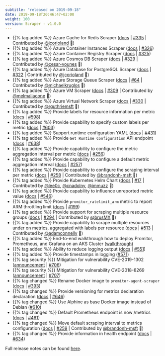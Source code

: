 ```yaml
---
subtitle: "released on 2019-09-18"
date: 2019-09-18T20:46:47+02:00
weight: 100 
version: Scraper - v1.0.0
---
```


- {{% tag added %}} Azure Cache for Redis Scraper
([docs](https://docs.promitor.io/configuration/v1.x/metrics/redis-cache) | [#335](https://github.com/tomkerkhove/promitor/issues/335)
 | Contributed by [@jcorioland](https://github.com/jcorioland) 🎉)
- {{% tag added %}} Azure Container Instances Scraper ([docs](https://docs.promitor.io/configuration/v1.x/metrics/container-instances)
 | [#326](https://github.com/tomkerkhove/promitor/issues/326))
- {{% tag added %}} Azure Container Registry Scraper ([docs](https://docs.promitor.io/configuration/v1.x/metrics/container-registry)
 | [#325](https://github.com/tomkerkhove/promitor/issues/325))
- {{% tag added %}} Azure Cosmos DB Scraper ([docs](https://docs.promitor.io/configuration/v1.x/metrics/cosmos-db) | [#329](https://github.com/tomkerkhove/promitor/issues/329)
 | Contributed by [@cesar-younes](https://github.com/cesar-younes) 🎉)
- {{% tag added %}} Azure Database for PostgreSQL Scraper ([docs](https://docs.promitor.io/configuration/v1.x/metrics/postgresql)
 | [#322](https://github.com/tomkerkhove/promitor/issues/322)
 | Contributed by [@jcorioland](https://github.com/jcorioland) 🎉)
- {{% tag added %}} Azure Storage Queue Scraper ([docs](https://docs.promitor.io/configuration/v1.x/metrics/storage-queue) | [#64](https://github.com/tomkerkhove/promitor/issues/64)
 | Contributed by [@michaelkruglos](https://github.com/michaelkruglos) 🎉)
- {{% tag added %}} Azure VM Scraper ([docs](https://docs.promitor.io/configuration/v1.x/metrics/virtual-machine) | [#309](https://github.com/tomkerkhove/promitor/issues/309)
 | Contributed by [@melmaliacone](https://github.com/melmaliacone) 🎉)
- {{% tag added %}} Azure Virtual Network Scraper ([docs](https://docs.promitor.io/configuration/v1.x/metrics/network-interface)
 | [#330](https://github.com/tomkerkhove/promitor/issues/330)
 | Contributed by [@rguthriemsft](https://github.com/rguthriemsft) 🎉)
- {{% tag added %}} Provide labels for resource information per metric ([docs](https://docs.promitor.io/metrics/labels) | [#598](https://github.com/tomkerkhove/promitor/issues/598))
- {{% tag added %}} Provide capability to specify custom labels per metric ([docs](https://docs.promitor.io/metrics/labels)
 | [#603](https://github.com/tomkerkhove/promitor/issues/603))
- {{% tag added %}} Support runtime configuration YAML ([docs](https://docs.promitor.io/configuration/v1.x/runtime) | [#431](https://github.com/tomkerkhove/promitor/issues/431))
- {{% tag added %}} Provide `Get Runtime Configuration` API endpoint ([docs](https://docs.promitor.io/operations/#configuration-rest-apis)
 | [#638](https://github.com/tomkerkhove/promitor/issues/638))
- {{% tag added %}} Provide capability to configure the metric aggregation interval per metric ([docs](https://docs.promitor.io/configuration/v1.x/metrics/)
 | [#256](https://github.com/tomkerkhove/promitor/issues/256))
- {{% tag added %}} Provide capability to configure a default metric aggregation interval ([docs](https://docs.promitor.io/configuration/v1.x/metrics/)
 | [#257](https://github.com/tomkerkhove/promitor/issues/257))
- {{% tag added %}} Provide capability to configure the scraping interval per metric ([docs](https://docs.promitor.io/configuration/v1.x/metrics/)
 | [#258](https://github.com/tomkerkhove/promitor/issues/258)
 | Contributed by [@brandonh-msft](https://github.com/brandonh-msft) 🎉)
- {{% tag added %}} Provide Kubernetes Helm Chart ([docs](https://docs.promitor.io/deployment/#getting-the-helm-chart)
 | [#17](https://github.com/tomkerkhove/promitor/issues/17) | Contributed by [@lee0c](https://github.com/lee0c),
 [@cnadolny](https://github.com/cnadolny), [@immuzz](https://github.com/immuzz) 🎉)
- {{% tag added %}} Provide capability to influence unreported metric value ([docs](https://docs.promitor.io/configuration/v1.x/runtime#prometheus-scraping-endpoint)
 | [#546](https://github.com/tomkerkhove/promitor/issues/546))
- {{% tag added %}} Provide `promitor_ratelimit_arm` metric to report ARM throttling limit ([docs](https://docs.promitor.io/operations/#azure-resource-manager-api---consumption--throttling)
 | [#199](https://github.com/tomkerkhove/promitor/issues/199))
- {{% tag added %}} Provide support for scraping multiple resource groups ([docs](https://docs.promitor.io/configuration/v1.x/metrics/)
 | [#294](https://github.com/tomkerkhove/promitor/issues/294)
 | Contributed by [@brusMX](https://github.com/brusMX) 🎉)
- {{% tag added %}} Provide capability to scrape multiple resources under on metrics, aggregated with labels per resource
 ([docs](https://docs.promitor.io/configuration/v1.x/metrics/)
 | [#513](https://github.com/tomkerkhove/promitor/issues/513)
 | Contributed by [@adamconnelly](https://github.com/adamconnelly) 🎉)
- {{% tag added %}} End-to-end walkthrough how to deploy Promitor, Prometheus, and Grafana on an AKS Cluster ([walkthrough](https://docs.promitor.io/walkthrough/))
- {{% tag added %}} Ability to reduce logging output ([docs](https://docs.promitor.io/configuration/v1.x/runtime#telemetry)
 | [#551](https://github.com/tomkerkhove/promitor/issues/551))
- {{% tag added %}} Provide timestamps in logging ([#571](https://github.com/tomkerkhove/promitor/issues/571))
- {{% tag security %}} Mitigation for vulnerability CVE-2019-1302 ([announcement](https://github.com/aspnet/Announcements/issues/384)
 | [#706](https://github.com/tomkerkhove/promitor/issues/706))
- {{% tag security %}} Mitigation for vulnerability CVE-2018-8269 ([announcement](https://github.com/aspnet/Announcements/issues/385)
 | [#707](https://github.com/tomkerkhove/promitor/issues/707))
- {{% tag changed %}} Rename Docker image to `promitor-agent-scraper` ([docs](https://docs.promitor.io/deployment/#docker) | [#393](https://github.com/tomkerkhove/promitor/issues/393))
- {{% tag changed %}} Provide versioning for metrics declaration declaration ([docs](https://docs.promitor.io/configuration/v1.x/metrics/#general-declaration)
 | [#646](https://github.com/tomkerkhove/promitor/issues/646))
- {{% tag changed %}} Use Alphine as base Docker image instead of Debian ([#610](https://github.com/tomkerkhove/promitor/issues/610))
- {{% tag changed %}} Default Prometheus endpoint is now /metrics ([docs](https://docs.promitor.io/configuration/v1.x/runtime#prometheus-scraping-endpoint)
 | [#461](https://github.com/tomkerkhove/promitor/issues/461))
- {{% tag changed %}} Move default scraping interval to metrics configuration ([docs](https://docs.promitor.io/configuration/v1.x/metrics/#metric-defaults)
 | [#259](https://github.com/tomkerkhove/promitor/issues/259)
 | Contributed by [@brandonh-msft](https://github.com/brandonh-msft) 🎉)
- {{% tag changed %}} Provide information in health endpoint ([docs](https://docs.promitor.io/operations/#health) | [#634](https://github.com/tomkerkhove/promitor/issues/634))

Full release notes can be found [here](https://github.com/tomkerkhove/promitor/releases/tag/1.0.0).
